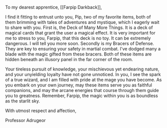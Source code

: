 To my dearest apprentice, [[Farpip Darkback]], 

I find it fitting to entrust unto you, Pip, two of my favorite items, both of them brimming with tales of adventures and mystique, which I eagerly wait to share with you. First is, the Deck of Many More Things. It is a deck of magical cards that grant the user a magical effect. It is very important for me to stress to you, Farpip, that this deck is no toy. It can be extremely dangerous. I will tell you more soon. Secondly is my Bracers of Defense. They are key to ensuring your safety in martial combat. I've dodged many a blade with the magic gifted from these bracers. Both of these items are hidden beneath an illusory panel in the far corner of the room. 

Your tireless pursuit of knowledge, your mischievous yet endearing nature, and your unyielding loyalty have not gone unnoticed. In you, I see the spark of a true wizard, and I am filled with pride at the mage you have become. As you embark on your own journey, may these items serve you as faithful companions, and may the arcane energies that course through them guide you to greatness. Remember, Farpip, the magic within you is as boundless as the starlit sky. 

With utmost respect and affection, 

Professor Adrugeor